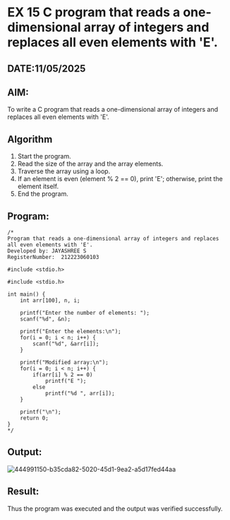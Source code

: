 # EX 15 C program that reads a one-dimensional array of integers and replaces all even elements with 'E'.
## DATE:11/05/2025
## AIM:
To write a C program that reads a one-dimensional array of integers and replaces all even elements with 'E'.

## Algorithm
1. Start the program.
2. Read the size of the array and the array elements.
3. Traverse the array using a loop.
4. If an element is even (element % 2 == 0), print 'E'; otherwise, print the element itself.
5. End the program.

## Program:
```
/*
Program that reads a one-dimensional array of integers and replaces all even elements with 'E'.
Developed by: JAYASHREE S
RegisterNumber:  212223060103

#include <stdio.h>

#include <stdio.h>

int main() {
    int arr[100], n, i;

    printf("Enter the number of elements: ");
    scanf("%d", &n);

    printf("Enter the elements:\n");
    for(i = 0; i < n; i++) {
        scanf("%d", &arr[i]);
    }

    printf("Modified array:\n");
    for(i = 0; i < n; i++) {
        if(arr[i] % 2 == 0)
            printf("E ");
        else
            printf("%d ", arr[i]);
    }

    printf("\n");
    return 0;
}
*/
```

## Output:

![444991150-b35cda82-5020-45d1-9ea2-a5d17fed44aa](https://github.com/user-attachments/assets/3d16743d-8764-4abe-814f-8f99151e14f9)


## Result:
Thus the program was executed and the output was verified successfully.
